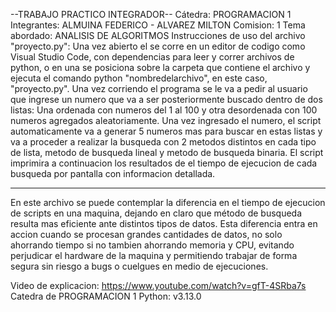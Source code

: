 --TRABAJO PRACTICO INTEGRADOR--
Cátedra: PROGRAMACION 1
Integrantes: ALMUINA FEDERICO - ALVAREZ MILTON
Comision: 1
Tema abordado: ANALISIS DE ALGORITMOS
Instrucciones de uso del archivo "proyecto.py":
    Una vez abierto el se corre en un editor de codigo como Visual Studio Code, con dependencias para leer y correr archivos de python, o en una se posiciona sobre la carpeta que contiene el archivo y ejecuta el comando python "nombredelarchivo", en este caso, "proyecto.py". 
    Una vez corriendo el programa se le va a pedir al usuario que ingrese un numero que va a ser posteriormente buscado dentro de dos listas: Una ordenada con numeros del 1 al 100 y otra desordenada con 100 numeros agregados aleatoriamente. Una vez ingresado el numero, el script automaticamente va a generar 5 numeros mas para buscar en estas listas y va a proceder a realizar la busqueda con 2 metodos distintos en cada tipo de lista, metodo de busqueda lineal y metodo de busqueda binaria.
    El script imprimira a continuacion los resultados de el tiempo de ejecucion de cada busqueda por pantalla con informacion detallada.

------------------------------------------------------------------------------------
En este archivo se puede contemplar la diferencia en el tiempo de ejecucion de scripts en una maquina, dejando en claro que método de busqueda resulta mas eficiente ante distintos tipos de datos. Esta diferencia entra en accion cuando se procesan grandes cantidades de datos, no solo ahorrando tiempo si no tambien ahorrando memoria y CPU, evitando perjudicar el hardware de la maquina y permitiendo trabajar de forma segura sin riesgo a bugs o cuelgues en medio de ejecuciones.

Video de explicacion: https://www.youtube.com/watch?v=gfT-4SRba7s
Catedra de PROGRAMACION 1
Python: v3.13.0


